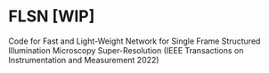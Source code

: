 # FLSN [WIP]
Code for Fast and Light-Weight Network for Single Frame Structured Illumination Microscopy Super-Resolution (IEEE Transactions on Instrumentation and Measurement 2022)
